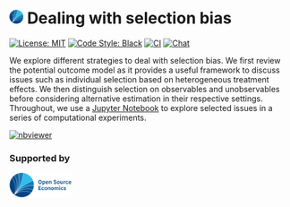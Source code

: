 # <img src="https://raw.githubusercontent.com/OpenSourceEconomics/ose-corporate-design/master/logos/OSE_logo_no_type_RGB.svg" width="25px"/> Dealing with selection bias


[![License: MIT](https://img.shields.io/badge/License-MIT-yellow.svg)](https://opensource.org/licenses/MIT) [![Code Style: Black](https://img.shields.io/badge/code%20style-black-000000.svg)](https://github.com/psf/black) [![CI](https://github.com/peisenha/TUM-teaching-sample/workflows/CI/badge.svg)](https://github.com/peisenha/TUM-teaching-sample/actions) [![Chat](https://img.shields.io/badge/zulip-join_chat-brightgreen.svg)](https://chat.zulip.org)


We explore different strategies to deal with selection bias. We first review the potential outcome model as it provides a useful framework to discuss issues such as individual selection based on heterogeneous treatment effects. We then distinguish selection on observables and unobservables before considering alternative estimation in their respective settings. Throughout, we use a [Jupyter Notebook](https://jupyter.readthedocs.io/en/latest) to explore selected issues in a series of computational experiments.

[![nbviewer](https://img.shields.io/badge/jupyter_notebooks-nbviewer-purple.svg?style=flat-square)](https://nbviewer.jupyter.org/github/prof-tibatong/TUM-teaching-sample/blob/master/lecture.ipynb)

### Supported by

<img src="https://raw.githubusercontent.com/OpenSourceEconomics/ose-corporate-design/master/logos/OSE_logo_RGB.svg" width="22%"/>
